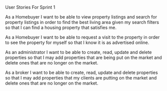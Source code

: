 User Stories For Sprint 1

As a Homebuyer I want to be able to view property listings and search for property listings in order to find the best living area given my search filters so that I can find a housing property that satisfies me.

As a Homebuyer I want to be able to request a visit to the property in order to see the property for myself so that I know it is as advertised online.

As an administrator I want to be able to create, read, update and delete properties so that I may add properties that are being put on the market and delete ones that are no longer on the market.

As a broker I want to be able to create, read, update and delete properties so that I may add properties that my clients are putting on the market and delete ones that are no longer on the market.
